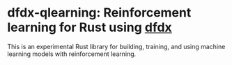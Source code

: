 # dfdx-qlearning: Reinforcement learning for Rust using [dfdx](https://crates.io/crates/dfdx)

This is an experimental Rust library for building, training, and using machine learning models with
reinforcement learning.
